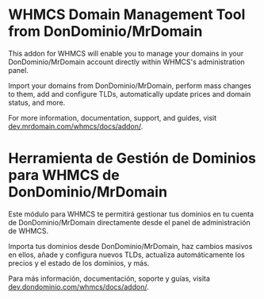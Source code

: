 # WHMCS Domain Management Tool from DonDominio/MrDomain

This addon for WHMCS will enable you to manage your domains in your DonDominio/MrDomain account
directly within WHMCS's administration panel.

Import your domains from DonDominio/MrDomain, perform mass changes to them, add and configure TLDs,
automatically update prices and domain status, and more.

For more information, documentation, support, and guides, visit
[dev.mrdomain.com/whmcs/docs/addon/](https://dev.mrdomain.com/whmcs/docs/addon/).

# Herramienta de Gestión de Dominios para WHMCS de DonDominio/MrDomain

Este módulo para WHMCS te permitirá gestionar tus dominios en tu cuenta de DonDominio/MrDomain
directamente desde el panel de administración de WHMCS.

Importa tus dominios desde DonDominio/MrDomain, haz cambios masivos en ellos, añade y configura
nuevos TLDs, actualiza automáticamente los precios y el estado de los dominios, y más.

Para más información, documentación, soporte y guías, visita
[dev.dondominio.com/whmcs/docs/addon/](https://dev.dondominio.com/whmcs/docs/addon/).